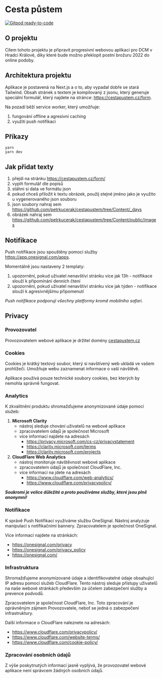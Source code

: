# Cesta půstem

[![Gitpod ready-to-code](https://img.shields.io/badge/Gitpod-ready--to--code-blue?logo=gitpod)](https://gitpod.io/#https://github.com/petrkucerak/cestapustem)

## O projektu

Cílem tohoto projektu je připravit progresivní webovou aplikaci pro DCM v Hradci Králové, díky které bude možno překlopit postní brožuru 2022 do online podoby.

## Architektura projektu

Aplikace je postavená na Next.js a o to, aby vypadal dobře se stará Tailwind. Obsah stránek s textem je kompilovaný z jsonu, který generuje speciální formulář, který najdete na stránce: https://cestapustem.cz/form.

Na pozadí běží service worker, který umožňuje:

1. fungování offline a agresivní caching
2. využití push notifikací

## Příkazy

```
yarn
yarn dev
```

## Jak přidat texty

1. přejdi na stránku https://cestapustem.cz/form/
2. vyplň formulář dle popisů
3. stáhni si data ve formátu json
4. pokud chceš přiložit k textu obrázek, použij stejné jméno jako je využito u vygenerovaného json souboru
5. json soubory nahraj sem https://github.com/petrkucerak/cestapustem/tree/Content/_days
6. obrázek nahraj sem https://github.com/petrkucerak/cestapustem/tree/Content/public/images

## Notifikace

Push notifikace jsou spouštěny pomocí služby https://app.onesignal.com/apps.

Momentálně jsou nastaveny 2 templaty:

1. upozornění, pokud uživatel nenavštíví stránku více jak 13h - notifikace slouží k připomínání denních čtení
2. upozornění, pokud uživatel nenavštíví stránku více jak týden - notifikace slouží k agresivnějšímu připomenutí

_Push notifikace podporují všechny platformy kromě mobilního safari._

## Privacy

### Provozovatel

Provozovatelem webové aplikace je držitel domény [cestapustem.cz](https://www.nic.cz/whois/domain/cestapustem.cz/)

### Cookies

Cookies je krátký textový soubor, který si navštívený web ukládá ve vašem prohlížeči. Umožňuje webu zaznamenat informace o vaší návštěvě.

Aplikace používá pouze technické soubory cookies, bez kterých by nemohla správně fungovat.

### Analytics

K zkvalitnění produktu shromažďujeme anonymizované údaje pomocí služeb:

1. **Microsoft Clarity**
    - nástroj sleduje chování uživatelů na webové aplikace
    - zpracovatelem údajů je společnost Microsoft
    - více informací najdete na adresách
      - https://privacy.microsoft.com/cs-cz/privacystatement
      - https://clarity.microsoft.com/terms
      - https://clarity.microsoft.com/projects
2. **CloudFlare Web Analytics**
    - nástroj monitoruje návštěvnost webové aplikace
    - zpracovatelem údajů je společnost CloudFlare, Inc.
    - více informací na jdete na adresách
      - https://www.cloudflare.com/web-analytics/
      - https://www.cloudflare.com/privacypolicy/


**_Soukromí je velice důležité a proto používáme služby, které jsou plně anonymní!_**

### Notifikace

K správě Push Notifikací využíváme službu OneSignal. Nástroj analyzuje manipulaci s notifikačními bannery. Zpracovatelem je společnost OneSignal.

Více informací najdete na stránkách:
- https://onesignal.com/privacy
- https://onesignal.com/privacy_policy
- https://onesignal.com/


### Infrastruktura

Shromažďujeme anonymizované údaje a identifikovatelné údaje obsahující IP adresu pomocí služeb CloudFlare. Tento nástroj sleduje přístupy uživatelů na naše webové stránkách především za účelem zabezpečení služby a prevence podvodů.

Zpracovatelem je společnost CloudFlare, Inc. Toto zpracování je oprávněným zájmem Provozovatele, neboť se jedná o zabezpečení infrastruktury.

Další informace o CloudFlare naleznete na adresách:
- https://www.cloudflare.com/privacypolicy/
- https://www.cloudflare.com/website-terms/
- https://www.cloudflare.com/cookie-policy/

### Zpracování osobních údajů

Z výše poskytnutých informací jasně vyplývá, že provozovatel webové aplikace není správcem žádných osobních údajů.

